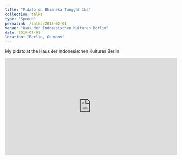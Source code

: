 ```yaml
---
title: "Pidato on Bhinneka Tunggal Ika"
collection: talks
type: "Speech"
permalink: /talks/2018-02-01
venue: "Haus der Indonesischen Kulturen Berlin"
date: 2018-02-01
location: "Berlin, Germany"
---
```


My pidato at the Haus der Indonesischen Kulturen Berlin

<iframe width="560" height="315" src="https://www.youtube.com/embed/N5t72KMbPKM?si=zeP8PTKKn20fE5Da" title="YouTube video player" frameborder="0" allow="accelerometer; autoplay; clipboard-write; encrypted-media; gyroscope; picture-in-picture; web-share" allowfullscreen></iframe>